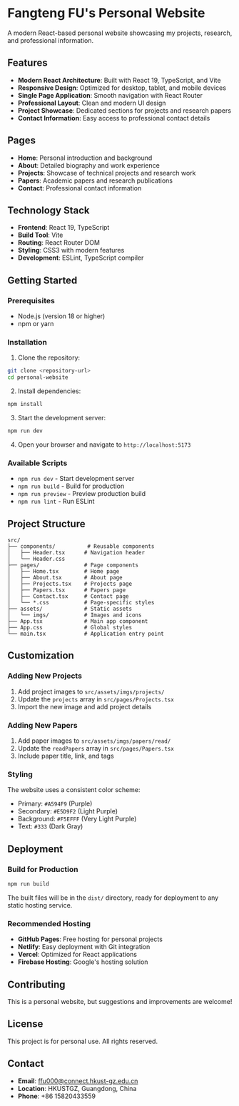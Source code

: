# Fangteng FU's Personal Website

A modern React-based personal website showcasing my projects, research, and professional information.

## Features

- **Modern React Architecture**: Built with React 19, TypeScript, and Vite
- **Responsive Design**: Optimized for desktop, tablet, and mobile devices
- **Single Page Application**: Smooth navigation with React Router
- **Professional Layout**: Clean and modern UI design
- **Project Showcase**: Dedicated sections for projects and research papers
- **Contact Information**: Easy access to professional contact details

## Pages

- **Home**: Personal introduction and background
- **About**: Detailed biography and work experience
- **Projects**: Showcase of technical projects and research work
- **Papers**: Academic papers and research publications
- **Contact**: Professional contact information

## Technology Stack

- **Frontend**: React 19, TypeScript
- **Build Tool**: Vite
- **Routing**: React Router DOM
- **Styling**: CSS3 with modern features
- **Development**: ESLint, TypeScript compiler

## Getting Started

### Prerequisites

- Node.js (version 18 or higher)
- npm or yarn

### Installation

1. Clone the repository:
```bash
git clone <repository-url>
cd personal-website
```

2. Install dependencies:
```bash
npm install
```

3. Start the development server:
```bash
npm run dev
```

4. Open your browser and navigate to `http://localhost:5173`

### Available Scripts

- `npm run dev` - Start development server
- `npm run build` - Build for production
- `npm run preview` - Preview production build
- `npm run lint` - Run ESLint

## Project Structure

```
src/
├── components/          # Reusable components
│   ├── Header.tsx      # Navigation header
│   └── Header.css
├── pages/              # Page components
│   ├── Home.tsx        # Home page
│   ├── About.tsx       # About page
│   ├── Projects.tsx    # Projects page
│   ├── Papers.tsx      # Papers page
│   ├── Contact.tsx     # Contact page
│   └── *.css           # Page-specific styles
├── assets/             # Static assets
│   └── imgs/           # Images and icons
├── App.tsx             # Main app component
├── App.css             # Global styles
└── main.tsx            # Application entry point
```

## Customization

### Adding New Projects

1. Add project images to `src/assets/imgs/projects/`
2. Update the `projects` array in `src/pages/Projects.tsx`
3. Import the new image and add project details

### Adding New Papers

1. Add paper images to `src/assets/imgs/papers/read/`
2. Update the `readPapers` array in `src/pages/Papers.tsx`
3. Include paper title, link, and tags

### Styling

The website uses a consistent color scheme:
- Primary: `#A594F9` (Purple)
- Secondary: `#E5D9F2` (Light Purple)
- Background: `#F5EFFF` (Very Light Purple)
- Text: `#333` (Dark Gray)

## Deployment

### Build for Production

```bash
npm run build
```

The built files will be in the `dist/` directory, ready for deployment to any static hosting service.

### Recommended Hosting

- **GitHub Pages**: Free hosting for personal projects
- **Netlify**: Easy deployment with Git integration
- **Vercel**: Optimized for React applications
- **Firebase Hosting**: Google's hosting solution

## Contributing

This is a personal website, but suggestions and improvements are welcome!

## License

This project is for personal use. All rights reserved.

## Contact

- **Email**: ffu000@connect.hkust-gz.edu.cn
- **Location**: HKUSTGZ, Guangdong, China
- **Phone**: +86 15820433559
